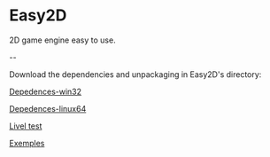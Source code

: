 Easy2D
======


 2D game engine easy to use.
 
--

Download the dependencies and unpackaging in Easy2D's directory:

 [Depedences-win32](https://dl.dropboxusercontent.com/u/26656895/Easy2D/dependences-win32.zip)
 
 [Depedences-linux64](https://dl.dropboxusercontent.com/u/26656895/Easy2D/dependences-linux64.zip)
 
 [Livel test](https://dl.dropboxusercontent.com/u/26656895/Easy2D/livel.zip)

 [Exemples](https://dl.dropboxusercontent.com/u/26656895/Easy2D/exemples.zip)

